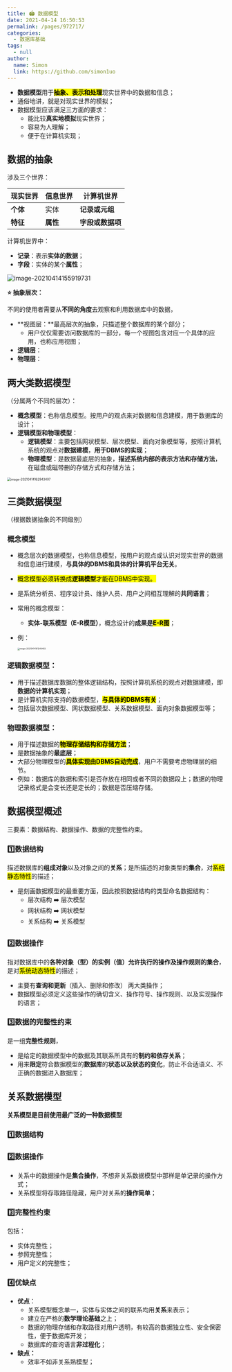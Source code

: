```yaml
---
title: 🏟 数据模型
date: 2021-04-14 16:50:53
permalink: /pages/972717/
categories: 
  - 数据库基础
tags: 
  - null
author: 
  name: Simon
  link: https://github.com/simon1uo
---
```




+ **数据模型**用于<mark>**抽象、表示和处理**</mark>现实世界中的数据和信息；
+ 通俗地讲，就是对现实世界的模拟；
+ 数据模型应该满足三方面的要求：
  + 能比较**真实地模拟**现实世界；
  + 容易为人理解；
  + 便于在计算机实现；



## 数据的抽象

涉及三个世界：

| **现实世界** | **信息世界** | **计算机世界**   |
| ------------ | ------------ | ---------------- |
| **个体**     | 实体         | **记录或元组**   |
| **特征**     | **属性**     | **字段或数据项** |

计算机世界中：

+ **记录**：表示**实体的数据**；
+ **字段**：实体的某个**属性**；

![image-20210414155919731](https://cdn.jsdelivr.net/gh/simon1uo/image-flow@master/image/i0rwIl.png)



**:star: 抽象层次：**

不同的使用者需要从**不同的角度**去观察和利用数据库中的数据，

+ **视图层：**最高层次的抽象，只描述整个数据库的某个部分；
  + 用户仅仅需要访问数据库的一部分，每一个视图包含对应一个具体的应用，也称应用视图；
+ **逻辑层**：
+ **物理层**：



## 两大类数据模型

（分属两个不同的层次）：

+ **概念模型**：也称信息模型。按用户的观点来对数据和信息建模，用于数据库的设计；
+ **逻辑模型和物理模型**：
  + **逻辑模型**：主要包括网状模型、层次模型、面向对象模型等，按照计算机系统的观点对**数据建模**，**用于DBMS的实现**；
  + **物理模型**：是数据最底层的抽象，**描述系统内部的表示方法和存储方法**，在磁盘或磁带删的存储方式和存储方法；

<img src="https://cdn.jsdelivr.net/gh/simon1uo/image-flow@master/image/AdiTdM.png" alt="image-20210414162943497" style="zoom:50%;" />



## 三类数据模型

（根据数据抽象的不同级别）

### **概念模型**

+ 概念层次的数据模型，也称信息模型，按用户的观点或认识对现实世界的数据和信息进行建模，**与具体的DBMS和具体的计算机平台无关**。

+ <mark>概念模型必须转换成**逻辑模型**才能在DBMS中实现。</mark>

+ 是系统分析员、程序设计员、维护人员、用户之间相互理解的**共同语言**；

+ 常用的概念模型：

  + **实体-联系模型（E-R模型）**，概念设计的**成果是<mark>E-R图</mark>**；

+ 例：

  <img src="https://cdn.jsdelivr.net/gh/simon1uo/image-flow@master/image/K1APVq.png" alt="image-20210414161249493" style="zoom:33%;" />



### **逻辑数据模型**：

+ 用于描述数据库数据的整体逻辑结构，按照计算机系统的观点对数据建模，即**数据的计算机实现**；
+ 是计算机实际支持的数据模型，<mark>**与具体的DBMS有关**</mark>；
+ 包括层次数据模型、网状数据模型、关系数据模型、面向对象数据模型等；

### **物理数据模型**：

+ 用于描述数据的<mark>**物理存储结构和存储方法**</mark>；
+ 是数据抽象的**最底层**；
+ 大部分物理模型的<mark>**具体实现由DBMS自动完成**</mark>，用户不需要考虑物理层的细节。
+ 例如：数据库的数据和索引是否存放在相同或者不同的数据段上；数据的物理记录格式是会变长还是定长的；数据是否压缩存储。



## 数据模型概述

三要素：数据结构、数据操作、数据的完整性约束。

### :one:数据结构

描述数据库的**组成对象**以及对象之间的**关系**；是所描述的对象类型的**集合**，对<mark>系统静态特性</mark>的描述；

+ 是刻画数据模型的最重要方面，因此按照数据结构的类型命名数据结构：
  + 层次结构 ➡️ 层次模型
  + 网状结构 ➡️ 网状模型
  + 关系结构 ➡️ 关系模型

### :two:数据操作

指对数据库中的**各种对象（型）的实例（值）**允许执行的**操作及操作规则的集合**，是对<mark>系统动态特性</mark>的描述；

+ 主要有**查询和更新**（插入、删除和修改） 两大类操作；
+ 数据模型必须定义这些操作的确切含义、操作符号、操作规则、以及实现操作的语言；

### :three:数据的完整性约束

是一组**完整性规则**，

+ 是给定的数据模型中的数据及其联系所具有的**制约和依存关系**；
+ 用来**限定**符合数据模型的**数据库**的**状态以及状态的变化**，防止不合适语义、不正确的数据进入数据库；



## 关系数据模型

**关系模型是目前使用最广泛的一种数据模型**

### :one:数据结构

### :two:数据操作

+ 关系中的数据操作是**集合操作**，不想非关系数据模型中那样是单记录的操作方式；
+ 关系模型将存取路径隐藏，用户对关系的**操作简单**；

### :three:完整性约束

包括：

+ 实体完整性；
+ 参照完整性；
+ 用户定义的完整性；

### :four:优缺点

+ **优点**：
  + 关系模型概念单一，实体与实体之间的联系均用**关系**来表示；
  + 建立在严格的**数学理论基础**之上；
  + 数据的物理存储和存取路径对用户透明，有较高的数据独立性、安全保密性，便于数据库开发；
  + 数据库的查询语言**非过程化**；
+ **缺点：**
  + 效率不如非关系熟模型；
